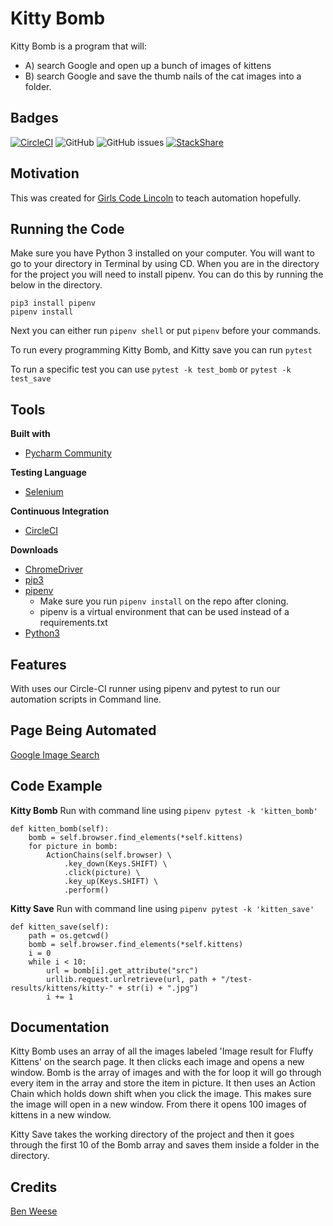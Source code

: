 # Kitty Bomb
Kitty Bomb is a program that will: 
- A) search Google and open up a bunch of images of kittens 
- B) search Google and save the thumb nails of the cat images into a folder.

## Badges
[![CircleCI](https://circleci.com/gh/GirlsCodeLincoln/kitty-bomb/tree/master.svg?style=shield)](https://circleci.com/gh/GirlsCodeLincoln/kitty-bomb/tree/master) ![GitHub](https://img.shields.io/github/license/GirlsCodeLincoln/kitty-bomb.svg) ![GitHub issues](https://img.shields.io/github/issues-raw/GirlsCodeLincoln/kitty-bomb.svg) [![StackShare](http://img.shields.io/badge/tech-stack-0690fa.svg?style=flat)](https://stackshare.io/benweese/python-automation)

## Motivation
This was created for [Girls Code Lincoln](https://girlscodelincoln.com/) to teach automation hopefully.

## Running the Code
Make sure you have Python 3 installed on your computer. 
You will want to go to your directory in Terminal by using CD. 
When you are in the directory for the project you will need to install pipenv. 
You can do this by running the below in the directory.
```
pip3 install pipenv
pipenv install
```
Next you can either run `pipenv shell` or put `pipenv` before your commands.

To run every programming Kitty Bomb, and Kitty save you can run `pytest`

To run a specific test you can use  `pytest -k test_bomb` or `pytest -k test_save`

## Tools
<b>Built with</b>
- [Pycharm Community](https://www.jetbrains.com/pycharm/)

<b>Testing Language</b>
- [Selenium](https://www.seleniumhq.org/)

<b>Continuous Integration</b>
- [CircleCI](https://circleci.com/)

<b>Downloads</b>
- [ChromeDriver](https://sites.google.com/a/chromium.org/chromedriver/downloads)
- [pip3](https://pip.pypa.io/en/stable/)
- [pipenv](https://docs.pipenv.org/en/latest/) 
    - Make sure you run `pipenv install` on the repo after cloning.
    - pipenv is a virtual environment that can be used instead of a requirements.txt
- [Python3](https://www.python.org/download/releases/3.0/)


## Features
With uses our Circle-CI runner using pipenv and pytest to run our automation scripts in Command line.

## Page Being Automated
[Google Image Search](https://images.google.com)

## Code Example
<b>Kitty Bomb</b> Run with command line using `pipenv pytest -k 'kitten_bomb' `
```
def kitten_bomb(self):
    bomb = self.browser.find_elements(*self.kittens)
    for picture in bomb:  
        ActionChains(self.browser) \
            .key_down(Keys.SHIFT) \
            .click(picture) \
            .key_up(Keys.SHIFT) \
            .perform()
```
<b>Kitty Save</b> Run with command line using `pipenv pytest -k 'kitten_save' `
```
def kitten_save(self):
    path = os.getcwd()
    bomb = self.browser.find_elements(*self.kittens)
    i = 0
    while i < 10:
        url = bomb[i].get_attribute("src")
        urllib.request.urlretrieve(url, path + "/test-results/kittens/kitty-" + str(i) + ".jpg")
        i += 1
```

## Documentation
Kitty Bomb uses an array of all the images labeled 'Image result for Fluffy Kittens' on the search page. It then clicks each image and opens a new window. Bomb is the array of images and with the for loop it will go through every item in the array and store the item in picture. It then uses an Action Chain which holds down shift when you click the image. This makes sure the image will open in a new window. From there it opens 100 images of kittens in a new window.

Kitty Save takes the working directory of the project and then it goes through the first 10 of the Bomb array and saves them inside a folder in the directory. 

## Credits
[Ben Weese](https://benweese.dev)
